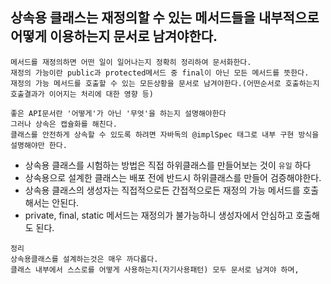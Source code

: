 ## 상속용 클래스는 재정의할 수 있는 메서드들을 내부적으로 어떻게 이용하는지 문서로 남겨야한다.
  ```
  메서드를 재정의하면 어떤 일이 일어나는지 정확히 정리하여 문서화한다.
  재정의 가능이란 public과 protected메서드 중 final이 아닌 모든 메서드를 뜻한다.
  재정의 가능 메서드를 호출할 수 있는 모든상황을 문서로 남겨야한다.(어떤순서로 호출하는지 호출결과가 이어지는 처리에 대한 영향 등)
  ```
  ```
  좋은 API문서란 '어떻게'가 아닌 '무엇'을 하는지 설명해야한다
  그러나 상속은 캡슐화를 해친다.
  클래스를 안전하게 상속할 수 있도록 하려면 자바독의 @implSpec 태그로 내부 구현 방식을 설명해야만 한다.
  ```
  - 상속용 클래스를 시험하는 방법은 직접 하위클래스를 만들어보는 것이 `유일` 하다
   - 상속용으로 설계한 클래스는 배포 전에 반드시 하위클래스를 만들어 검증해야한다.
  - 상속용 클래스의 생성자는 직접적으로든 간접적으로든 재정의 가능 메서드를 호출해서는 안된다.
  - private, final, static 메서드는 재정의가 불가능하니 생성자에서 안심하고 호출해도 된다.
  ```
  정리
  상속용클래스를 설계하는것은 매우 까다롭다.
  클래스 내부에서 스스로를 어떻게 사용하는지(자기사용패턴) 모두 문서로 남겨야 하며,
  
